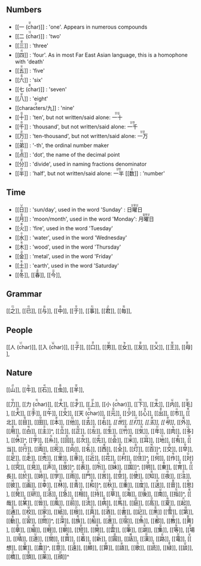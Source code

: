 ## Numbers
- <ruby>[[一 (char)]]<rt>읻</rt></ruby> : 'one'.  Appears in numerous compounds
- <ruby>[[二 (char)]]<rt>늬</rt></ruby> : 'two'
- <ruby>[[三]]<rt>삼</rt></ruby> : 'three'
- <ruby>[[四]]<rt>싀</rt></ruby> : 'four'.  As in most Far East Asian language, this is a homophone with 'death'
- <ruby>[[五]]<rt>오</rt></ruby> : 'five'
- <ruby>[[六]]<rt>룩</rt></ruby> : 'six'
- <ruby>[[七 (char)]]<rt>칟</rt></ruby> : 'seven'
- <ruby>[[八]]<rt>받</rt></ruby> : 'eight'
- <ruby>[[characters/九]]<rt>규</rt></ruby> : 'nine' 
- <ruby>[[十]]<rt>십</rt></ruby> : 'ten', but not written/said alone: <ruby>一十<rt>읻십</rt></ruby> 
- <ruby>[[千]]<rt>천</rt></ruby> : 'thousand', but not written/said alone: <ruby>一千<rt>읻천</rt></ruby> 
- <ruby>[[万]]<rt>몬</rt></ruby> : 'ten-thousand', but not written/said alone: <ruby>一万<rt>읻몬</rt></ruby> 
- <ruby>[[弟]]<rt>더</rt></ruby> : '-th', the ordinal number maker
- <ruby>[[点]]<rt>덤</rt></ruby> : 'dot', the name of the decimal point
- <ruby>[[分]]<rt>분</rt></ruby> : 'divide', used in naming fractions denominator
- <ruby>[[半]]<rt>반</rt></ruby> : 'half', but not written/said alone: <ruby>一半<rt>읻반</rt></ruby> 
<ruby>[[数]]<rt>수</rt></ruby> : 'number'

## Time
- <ruby>[[日]]<rt>닏</rt></ruby> : 'sun/day', used in the word 'Sunday' : <ruby>日曜日<rt>읻욧읻</rt></ruby>
- <ruby>[[月]]<rt>웓</rt></ruby> : 'moon/month', used in the word 'Monday': <ruby>月曜日<rt>웓욧읻</rt></ruby>
- <ruby>[[火]]<rt>화</rt></ruby> : 'fire', used in the word 'Tuesday'
- <ruby>[[水]]<rt>수</rt></ruby> : 'water', used in the word 'Wednesday'
- <ruby>[[木]]<rt>목</rt></ruby> : 'wood', used in the word 'Thursday'
- <ruby>[[金]]<rt>김</rt></ruby> : 'metal', used in the word 'Friday'
- <ruby>[[土]]<rt>토</rt></ruby> : 'earth', used in the word 'Saturday'
- <ruby>[[冬]]<rt>통</rt></ruby>,
<ruby>[[春]]<rt>춘</rt></ruby>,
<ruby>[[今]]<rt>김</rt></ruby>,

## Grammar
<ruby>[[之]]<rt>티</rt></ruby>,
<ruby>[[已]]<rt>이</rt></ruby>,
<ruby>[[与]]<rt>요</rt></ruby>,
<ruby>[[中]]<rt>중</rt></ruby>,
<ruby>[[于]]<rt>우</rt></ruby>,
<ruby>[[事]]<rt>지</rt></ruby>,
<ruby>[[君]]<rt>군</rt></ruby>,
<ruby>[[毎]]<rt>뫼</rt></ruby>,

## People
<ruby>[[人 (char)]]<rt>닌</rt></ruby>,
<ruby>[[入 (char)]]<rt>닙</rt></ruby>,
<ruby>[[子]]<rt>지</rt></ruby>,
<ruby>[[口]]<rt>콧</rt></ruby>,
<ruby>[[男]]<rt>남</rt></ruby>,
<ruby>[[女]]<rt>뇻</rt></ruby>,
<ruby>[[友]]<rt>윳</rt></ruby>,
<ruby>[[父]]<rt>부</rt></ruby>,
<ruby>[[王]]<rt>왕</rt></ruby>,
<ruby>[[母]]<rt>못</rt></ruby>,

## Nature
<ruby>[[山]]<rt>산</rt></ruby>,
<ruby>[[牛]]<rt>뉴</rt></ruby>,
<ruby>[[石]]<rt>석</rt></ruby>,
<ruby>[[虫]]<rt>중</rt></ruby>,
<ruby>[[羊]]<rt>양</rt></ruby>,

<ruby>[[刀]]<rt>탓</rt></ruby>,
<ruby>[[力 (char)]]<rt>릭</rt></ruby>,
<ruby>[[大]]<rt>대</rt></ruby>,
<ruby>[[才]]<rt>재</rt></ruby>,
<ruby>[[上]]<rt>샹</rt></ruby>,
<ruby>[[小 (char)]]<rt>소</rt></ruby>,
<ruby>[[下]]<rt>하</rt></ruby>,
<ruby>[[太]]<rt>태</rt></ruby>,
<ruby>[[内]]<rt>뇌</rt></ruby>,
<ruby>[[毛]]<rt>맛</rt></ruby>,
<ruby>[[犬]]<rt>퀀</rt></ruby>,
<ruby>[[手]]<rt>슈</rt></ruby>,
<ruby>[[午]]<rt>오</rt></ruby>,
<ruby>[[文]]<rt>문</rt></ruby>,
<ruby>[[天 (char)]]<rt>턴</rt></ruby>,
<ruby>[[元]]<rt>원</rt></ruby>,
<ruby>[[少]]<rt>솟</rt></ruby>,
<ruby>[[心]]<rt>심</rt></ruby>,
<ruby>[[出]]<rt>춛</rt></ruby>,
<ruby>[[市]]<rt>시</rt></ruby>,
<ruby>[[北]]<rt>북</rt></ruby>,
<ruby>[[目]]<rt>묵</rt></ruby>,
<ruby>[[田]]<rt>던</rt></ruby>,
<ruby>[[本]]<rt>본</rt></ruby>,
<ruby>[[他]]<rt>타</rt></ruby>,
<ruby>[[去]]<rt>쿄</rt></ruby>,
<ruby>[[右]]<rt>유</rt></ruby>*,
<ruby>[[世]]<rt>서</rt></ruby>,
<ruby>[[打]]<rt>다</rt></ruby>,
<ruby>[[玉]]<rt>욕</rt></ruby>,
<ruby>[[号]]<rt>핫</rt></ruby>*,
<ruby>[[外]]<rt>왜</rt></ruby>,
<ruby>[[用]]<rt>용</rt></ruby>,
<ruby>[[白]]<rt>박</rt></ruby>,
<ruby>[[主]]<rt>주</rt></ruby>^,
<ruby>[[立]]<rt>립</rt></ruby>,
<ruby>[[正]]<rt>징</rt></ruby>,
<ruby>[[左]]<rt>자</rt></ruby>,
<ruby>[[生]]<rt>상</rt></ruby>,
<ruby>[[竹]]<rt>죽</rt></ruby>,
<ruby>[[気]]<rt>킈</rt></ruby>,
<ruby>[[年]]<rt>넌</rt></ruby>,
<ruby>[[肉]]<rt>눅</rt></ruby>,
<ruby>[[多]]<rt>다</rt></ruby>,
<ruby>[[休]]<rt>휴</rt></ruby>^,
<ruby>[[字]]<rt>지</rt></ruby>,
<ruby>[[糸]]<rt>사</rt></ruby>,
<ruby>[[回]]<rt>회</rt></ruby>,
<ruby>[[次]]<rt>츼</rt></ruby>,
<ruby>[[先]]<rt>선</rt></ruby>,
<ruby>[[会]]<rt>훠</rt></ruby>,
<ruby>[[米]]<rt>메</rt></ruby>,
<ruby>[[耳]]<rt>니</rt></ruby>,
<ruby>[[地]]<rt>듸</rt></ruby>,
<ruby>[[有]]<rt>유</rt></ruby>,
<ruby>[[当]]<rt>당</rt></ruby>,
<ruby>[[行]]<rt>항</rt></ruby>,
<ruby>[[両]]<rt>량</rt></ruby>,
<ruby>[[死]]<rt>싀</rt></ruby>,
<ruby>[[向]]<rt>향</rt></ruby>,
<ruby>[[名]]<rt>밍</rt></ruby>,
<ruby>[[西]]<rt>세</rt></ruby>,
<ruby>[[全]]<rt>줜</rt></ruby>,
<ruby>[[灯]]<rt>둥</rt></ruby>,
<ruby>[[百]]<rt>박</rt></ruby>^,
<ruby>[[交]]<rt>걋</rt></ruby>,
<ruby>[[早]]<rt>잣</rt></ruby>,
<ruby>[[足]]<rt>족</rt></ruby>,
<ruby>[[走]]<rt>좃</rt></ruby>,
<ruby>[[売]]<rt>매</rt></ruby>,
<ruby>[[里]]<rt>리</rt></ruby>,
<ruby>[[車]]<rt>차</rt></ruby>,
<ruby>[[近]]<rt>긴</rt></ruby>,
<ruby>[[花]]<rt>화</rt></ruby>,
<ruby>[[村]]<rt>촌</rt></ruby>,
<ruby>[[住]]<rt>주</rt></ruby>^,
<ruby>[[何]]<rt>하</rt></ruby>,
<ruby>[[作]]<rt>작</rt></ruby>,
<ruby>[[対]]<rt>되</rt></ruby>,
<ruby>[[究]]<rt>규</rt></ruby>,
<ruby>[[見]]<rt>견</rt></ruby>,
<ruby>[[声]]<rt>싱</rt></ruby>,
<ruby>[[放]]<rt>방</rt></ruby>^,
<ruby>[[表]]<rt>뱟</rt></ruby>,
<ruby>[[所]]<rt>쇼</rt></ruby>,
<ruby>[[妹]]<rt>뫼</rt></ruby>,
<ruby>[[国]]<rt>곡</rt></ruby>^,
<ruby>[[明]]<rt>명</rt></ruby>,
<ruby>[[東]]<rt>동</rt></ruby>,
<ruby>[[育]]<rt>육</rt></ruby>,
<ruby>[[長]]<rt>장</rt></ruby>,
<ruby>[[於]]<rt>오</rt></ruby>,
<ruby>[[姉]]<rt>자</rt></ruby>,
<ruby>[[学]]<rt>학</rt></ruby>,
<ruby>[[雨]]<rt>우</rt></ruby>,
<ruby>[[門]]<rt>몬</rt></ruby>,
<ruby>[[苦]]<rt>코</rt></ruby>,
<ruby>[[空]]<rt>콩</rt></ruby>,
<ruby>[[使]]<rt>시</rt></ruby>,
<ruby>[[知]]<rt>쥐</rt></ruby>,
<ruby>[[夜]]<rt>야</rt></ruby>,
<ruby>[[注]]<rt>주</rt></ruby>,
<ruby>[[彼]]<rt>비</rt></ruby>,
<ruby>[[画]]<rt>확</rt></ruby>,
<ruby>[[幸]]<rt>항</rt></ruby>,
<ruby>[[林]]<rt>림</rt></ruby>,
<ruby>[[青]]<rt>청</rt></ruby>,
<ruby>[[和]]<rt>화</rt></ruby>^,
<ruby>[[秋]]<rt>춧</rt></ruby>,
<ruby>[[重]]<rt>총</rt></ruby>,
<ruby>[[度]]<rt>도</rt></ruby>,
<ruby>[[送]]<rt>송</rt></ruby>,
<ruby>[[音]]<rt>움</rt></ruby>,
<ruby>[[思]]<rt>사</rt></ruby>,
<ruby>[[発]]<rt>팓</rt></ruby>,
<ruby>[[研]]<rt>언</rt></ruby>,
<ruby>[[活]]<rt>홛</rt></ruby>,
<ruby>[[急]]<rt>깁</rt></ruby>,
<ruby>[[相]]<rt>상</rt></ruby>,
<ruby>[[持]]<rt>디</rt></ruby>,
<ruby>[[草]]<rt>찻</rt></ruby>,
<ruby>[[海]]<rt>해</rt></ruby>,
<ruby>[[後]]<rt>홋</rt></ruby>,
<ruby>[[南]]<rt>남</rt></ruby>,
<ruby>[[指]]<rt>즤</rt></ruby>^,
<ruby>[[哉]]<rt>재</rt></ruby>,
<ruby>[[某]]<rt>못</rt></ruby>,
<ruby>[[皆]]<rt>겨</rt></ruby>,
<ruby>[[風]]<rt>풍</rt></ruby>,
<ruby>[[前]]<rt>전</rt></ruby>,
<ruby>[[流]]<rt>류</rt></ruby>,
<ruby>[[病]]<rt>병</rt></ruby>,
<ruby>[[馬]]<rt>마</rt></ruby>,
<ruby>[[庭]]<rt>덩</rt></ruby>,
<ruby>[[高]]<rt>갓</rt></ruby>,
<ruby>[[夏]]<rt>햐</rt></ruby>,
<ruby>[[起]]<rt>키</rt></ruby>,
<ruby>[[通]]<rt>통</rt></ruby>,
<ruby>[[校]]<rt>햣</rt></ruby>,
<ruby>[[家]]<rt>가</rt></ruby>,
<ruby>[[紙]]<rt>저</rt></ruby>,
<ruby>[[根]]<rt>간</rt></ruby>,
<ruby>[[真]]<rt>진</rt></ruby>,
<ruby>[[酒]]<rt>줏</rt></ruby>,
<ruby>[[書]]<rt>쇼</rt></ruby>,
<ruby>[[記]]<rt>기</rt></ruby>,
<ruby>[[黒]]<rt>훅</rt></ruby>
<ruby>[[雪]]<rt>숻</rt></ruby>,
<ruby>[[第]]<rt>데</rt></ruby>,
<ruby>[[動]]<rt>동</rt></ruby>,
<ruby>[[習]]<rt>십</rt></ruby>,
<ruby>[[問]]<rt>문</rt></ruby>^,
<ruby>[[深]]<rt>심</rt></ruby>,
<ruby>[[族]]<rt>족</rt></ruby>,
<ruby>[[船]]<rt>줜</rt></ruby>,
<ruby>[[進]]<rt>진</rt></ruby>,
<ruby>[[宿]]<rt>숙</rt></ruby>,
<ruby>[[魚]]<rt>요</rt></ruby>,
<ruby>[[都]]<rt>도</rt></ruby>,
<ruby>[[教]]<rt>걋</rt></ruby>,
<ruby>[[黄]]<rt>황</rt></ruby>,
<ruby>[[章]]<rt>장</rt></ruby>,
<ruby>[[細]]<rt>세</rt></ruby>,
<ruby>[[軽]]<rt>킹</rt></ruby>,
<ruby>[[朝]]<rt>잣</rt></ruby>,
<ruby>[[短]]<rt>돤</rt></ruby>,
<ruby>[[開]]<rt>캐</rt></ruby>,
<ruby>[[雲]]<rt>운</rt></ruby>,
<ruby>[[筆]]<rt>빋</rt></ruby>,
<ruby>[[湖]]<rt>호</rt></ruby>,
<ruby>[[集]]<rt>집</rt></ruby>,
<ruby>[[等]]<rt>둥</rt></ruby>,
<ruby>[[場]]<rt>장</rt></ruby>,
<ruby>[[晴]]<rt>칭</rt></ruby>,
<ruby>[[道]]<rt>닷</rt></ruby>,
<ruby>[[間]]<rt>간</rt></ruby>,
<ruby>[[買]]<rt>매</rt></ruby>,
<ruby>[[着]]<rt>작</rt></ruby>,
<ruby>[[新]]<rt>신</rt></ruby>,
<ruby>[[圓]]<rt>원</rt></ruby>,
<ruby>[[話]]<rt>홰</rt></ruby>,
<ruby>[[漢]]<rt>한</rt></ruby>,
<ruby>[[路]]<rt>로</rt></ruby>,
<ruby>[[電]]<rt>던</rt></ruby>,
<ruby>[[想]]<rt>상</rt></ruby>,
<ruby>[[業]]<rt>업</rt></ruby>,
<ruby>[[農]]<rt>농</rt></ruby>^,
<ruby>[[意]]<rt>이</rt></ruby>,
<ruby>[[遠]]<rt>온</rt></ruby>,
<ruby>[[頗]]<rt>파</rt></ruby>,
<ruby>[[算]]<rt>솬</rt></ruby>,
<ruby>[[語]]<rt>요</rt></ruby>,
<ruby>[[歌]]<rt>가</rt></ruby>,
<ruby>[[読]]<rt>독</rt></ruby>,
<ruby>[[緑]]<rt>록</rt></ruby>,
<ruby>[[談]]<rt>담</rt></ruby>,
<ruby>[[橋]]<rt>걋</rt></ruby>,
<ruby>[[頭]]<rt>톳</rt></ruby>,
<ruby>[[薬]]<rt>약</rt></ruby>,
<ruby>[[顔]]<rt>안</rt></ruby>^